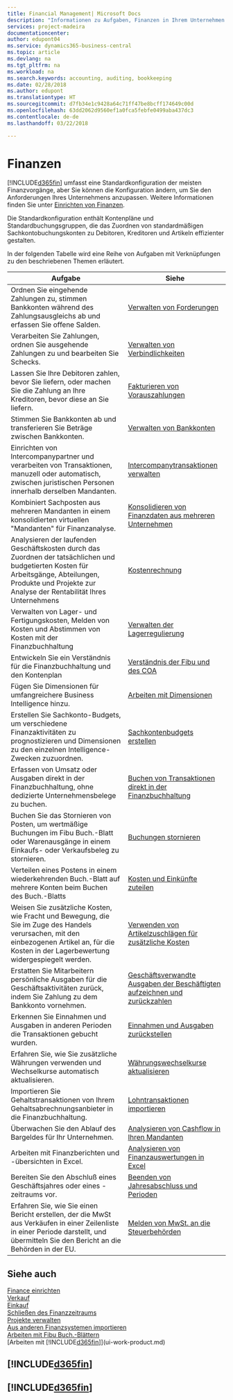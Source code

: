 ```yaml
---
title: Financial Management| Microsoft Docs
description: "Informationen zu Aufgaben, Finanzen in Ihrem Unternehmen einzurichten, um Ihrer Buchhaltung, oder Buchhaltungsanforderungen Prüfungen zu entsprechen."
services: project-madeira
documentationcenter: 
author: edupont04
ms.service: dynamics365-business-central
ms.topic: article
ms.devlang: na
ms.tgt_pltfrm: na
ms.workload: na
ms.search.keywords: accounting, auditing, bookkeeping
ms.date: 02/28/2018
ms.author: edupont
ms.translationtype: HT
ms.sourcegitcommit: d7fb34e1c9428a64c71ff47be8bcff174649c00d
ms.openlocfilehash: 63dd2062d9560ef1a0fca5febfe0499aba437dc3
ms.contentlocale: de-de
ms.lasthandoff: 03/22/2018

---
```

# <a name="finance"></a>Finanzen
[!INCLUDE[d365fin](includes/d365fin_md.md)] umfasst eine Standardkonfiguration der meisten Finanzvorgänge, aber Sie können die Konfiguration ändern, um Sie den Anforderungen Ihres Unternehmens anzupassen. Weitere Informationen finden Sie unter [Einrichten von Finanzen](finance-setup-finance.md).

Die Standardkonfiguration enthält Kontenpläne und Standardbuchungsgruppen, die das Zuordnen von standardmäßigen Sachkontobuchungskonten zu Debitoren, Kreditoren und Artikeln effizienter gestalten.  

In der folgenden Tabelle wird eine Reihe von Aufgaben mit Verknüpfungen zu den beschriebenen Themen erläutert.  

| Aufgabe | Siehe |
| --- | --- |
| Ordnen Sie eingehende Zahlungen zu, stimmen Bankkonten während des Zahlungsausgleichs ab und erfassen Sie offene Salden. |[Verwalten von Forderungen](receivables-manage-receivables.md) |
| Verarbeiten Sie Zahlungen, ordnen Sie ausgehende Zahlungen zu und bearbeiten Sie Schecks. |[Verwalten von Verbindlichkeiten](payables-manage-payables.md) |
|Lassen Sie Ihre Debitoren zahlen, bevor Sie liefern, oder machen Sie die Zahlung an Ihre Kreditoren, bevor diese an Sie liefern.|[Fakturieren von Vorauszahlungen](finance-invoice-prepayments.md)|
| Stimmen Sie Bankkonten ab und transferieren Sie Beträge zwischen Bankkonten. |[Verwalten von Bankkonten](bank-manage-bank-accounts.md) |
|Einrichten von Intercompanypartner und verarbeiten von Transaktionen, manuzell oder automatisch, zwischen juristischen Personen innerhalb derselben Mandanten.|[Intercompanytransaktionen verwalten](intercompany-manage.md)|
|Kombiniert Sachposten aus mehreren Mandanten in einem konsolidierten virtuellen "Mandanten" für Finanzanalyse.|[Konsolidieren von Finanzdaten aus mehreren Unternehmen](finance-consolidated-company-reporting.md)|
|Analysieren der laufenden Geschäftskosten durch das Zuordnen der tatsächlichen und budgetierten Kosten für Arbeitsgänge, Abteilungen, Produkte und Projekte zur Analyse der Rentabilität Ihres Unternehmens|[Kostenrechnung](finance-manage-cost-accounting.md)|
|Verwalten von Lager- und Fertigungskosten, Melden von Kosten und Abstimmen von Kosten mit der Finanzbuchhaltung|[Verwalten der Lagerregulierung](finance-manage-inventory-costs.md)|
| Entwickeln Sie ein Verständnis für die Finanzbuchhaltung und den Kontenplan |[Verständnis der Fibu und des COA](finance-general-ledger.md) |
| Fügen Sie Dimensionen für umfangreichere Business Intelligence hinzu. |[Arbeiten mit Dimensionen](finance-dimensions.md) |
| Erstellen Sie Sachkonto-Budgets, um verschiedene Finanzaktivitäten zu prognostizieren und Dimensionen zu den einzelnen Intelligence-Zwecken zuzuordnen. |[Sachkontenbudgets erstellen](finance-how-create-budgets.md) |
|Erfassen von Umsatz oder Ausgaben direkt in der Finanzbuchhaltung, ohne dedizierte Unternehmensbelege zu buchen.|[Buchen von Transaktionen direkt in der Finanzbuchhaltung](finance-how-post-transactions-directly.md)|
|Buchen Sie das Stornieren von Posten, um wertmäßige Buchungen im Fibu Buch.-Blatt oder Warenausgänge in einem Einkaufs- oder Verkaufsbeleg zu stornieren. |[Buchungen stornieren](finance-how-reverse-journal-posting.md)|
|Verteilen eines Postens in einem wiederkehrenden Buch.-Blatt auf mehrere Konten beim Buchen des Buch.-Blatts |[Kosten und Einkünfte zuteilen](year-allocate-costs-income.md) |
| Weisen Sie zusätzliche Kosten, wie Fracht und Bewegung, die Sie im Zuge des Handels verursachen, mit den einbezogenen Artikel an, für die Kosten in der Lagerbewertung widergespiegelt werden. |[Verwenden von Artikelzuschlägen für zusätzliche Kosten](payables-how-assign-item-charges.md) |
|Erstatten Sie Mitarbeitern persönliche Ausgaben für die Geschäftsaktivitäten zurück, indem Sie Zahlung zu dem Bankkonto vornehmen.|[Geschäftsverwandte Ausgaben der Beschäftigten aufzeichnen und zurückzahlen](finance-how-record-reimburse-employee-expenses.md)|
| Erkennen Sie Einnahmen und Ausgaben in anderen Perioden die Transaktionen gebucht wurden. |[Einnahmen und Ausgaben zurückstellen](finance-how-defer-revenue-expenses.md)|
|Erfahren Sie, wie Sie zusätzliche Währungen verwenden und Wechselkurse automatisch aktualisieren. |[Währungswechselkurse aktualisieren](finance-how-update-currencies.md)|
| Importieren Sie Gehaltstransaktionen von Ihrem Gehaltsabrechnungsanbieter in die Finanzbuchhaltung. |[Lohntransaktionen importieren](finance-how-import-payroll-transactions.md)|
| Überwachen Sie den Ablauf des Bargeldes für Ihr Unternehmen. |[Analysieren von Cashflow in Ihren Mandanten](finance-analyze-cash-flow.md) |
| Arbeiten mit Finanzberichten und -übersichten in Excel. |[Analysieren von Finanzauswertungen in Excel](finance-analyze-excel.md) |
| Bereiten Sie den Abschluß eines Geschäftsjahres oder eines -zeitraums vor. |[Beenden von Jahresabschluss und Perioden](year-close-years-periods.md) |
|Erfahren Sie, wie Sie einen Bericht erstellen, der die MwSt aus Verkäufen in einer Zeilenliste in einer Periode darstellt, und übermitteln Sie den Bericht an die Behörden in der EU. | [Melden von MwSt. an die Steuerbehörden](finance-how-report-vat.md)|

## <a name="see-also"></a>Siehe auch
[Finance einrichten](finance-setup-finance.md)  
[Verkauf](sales-manage-sales.md)  
[Einkauf](purchasing-manage-purchasing.md)  
[Schließen des Finanzzeitraums](year-close-years-periods.md)  
[Projekte verwalten](projects-manage-projects.md)    
[Aus anderen Finanzsystemen importieren](upload-data.md)  
[Arbeiten mit Fibu Buch.-Blättern](ui-work-general-journals.md)  
[Arbeiten mit [!INCLUDE[d365fin](includes/d365fin_md.md)]](ui-work-product.md)  

## [!INCLUDE[d365fin](includes/free_trial_md.md)]  
## [!INCLUDE[d365fin](includes/training_link_md.md)]

